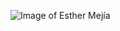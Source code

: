 ![Image of Esther Mejía](https://scontent-mia3-2.xx.fbcdn.net/v/t39.30808-6/277674690_2089310811246028_4403587035602012190_n.jpg?_nc_cat=107&ccb=1-7&_nc_sid=174925&_nc_eui2=AeHFlQ-WUuTwlP9ZuC7PepT80sPcb8Jltm7Sw9xvwmW2bjayBmm5ruEHzRfdwHhPhTW0hfddrifOs1Ns5-JqNkoi&_nc_ohc=i-NkLWvXIEMAX9mroIW&tn=6fpeyB6o_ipPgcA5&_nc_ht=scontent-mia3-2.xx&oh=00_AT8McOX31oCbgsKyXmMxZ0Bshz37KgrB_t7DZaikAvMrPA&oe=62AFAE92)
